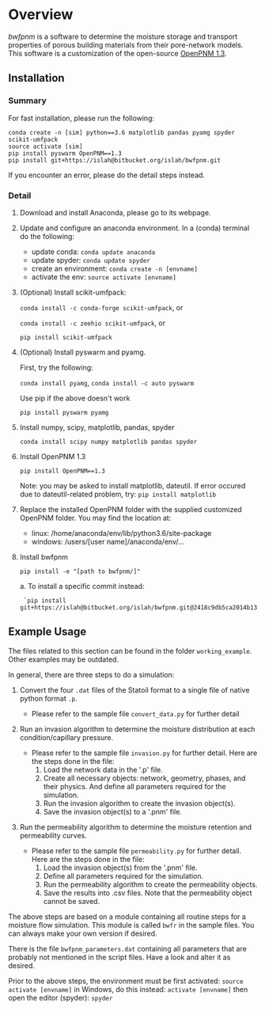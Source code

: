 # Overview

*bwfpnm* is a software to determine the moisture storage and transport properties of porous building materials from their pore-network models. This software is a customization of the open-source [OpenPNM 1.3](https://github.com/PMEAL/OpenPNM/releases/tag/V1.3).

## Installation

### Summary
For fast installation, please run the following:
```
conda create -n [sim] python==3.6 matplotlib pandas pyamg spyder scikit-umfpack
source activate [sim]
pip install pyswarm OpenPNM==1.3
pip install git+https://islah@bitbucket.org/islah/bwfpnm.git
```

If you encounter an error, please do the detail steps instead.


### Detail
1. Download and install Anaconda, please go to its webpage.

2. Update and configure an anaconda environment. In a (conda) terminal do the following:
    
    * update conda: `conda update anaconda`
    * update spyder: `conda update spyder`
    * create an environment: `conda create -n [envname]`
    * activate the env: `source activate [envname]`

3. (Optional) Install scikit-umfpack:

	`conda install -c conda-forge scikit-umfpack`, or

	`conda install -c zeehio scikit-umfpack`, or

	`pip install scikit-umfpack`

4. (Optional) Install pyswarm and pyamg.

    First, try the following:

    `conda install pyamg`,
    `conda install -c auto pyswarm`

    Use pip if the above doesn't work

    `pip install pyswarm pyamg`

5. Install numpy, scipy, matplotlib, pandas, spyder

    `conda install scipy numpy matplotlib pandas spyder`

6. Install OpenPNM 1.3

    `pip install OpenPNM==1.3`
	
    Note: you may be asked to install matplotlib, dateutil. If error occured due to dateutil-related problem, try:
    `pip install matplotlib`

7. Replace the installed OpenPNM folder with the supplied customized OpenPNM folder. You may find the location at:
    - linux: /home/anaconda/env/lib/python3.6/site-package
    - windows: /users/[user name]/anaconda/env/...

8. Install bwfpnm

    `pip install -e "[path to bwfpnm/]" `

    a. To install a specific commit instead:

        `pip install git+https://islah@bitbucket.org/islah/bwfpnm.git@2418c9db5ca2014b13e4e6bd7595fd6adb507e18`


## Example Usage

The files related to this section can be found in the folder `working_example`. Other examples may be outdated.

In general, there are three steps to do a simulation:

1. Convert the four `.dat` files of the Statoil format to a single file of native python format `.p`.

    * Please refer to the sample file `convert_data.py` for further detail

2. Run an invasion algorithm to determine the moisture distribution at each condition/capillary pressure.
    * Please refer to the sample file `invasion.py` for further detail. Here are the steps done in the file:
        1. Load the network data in the '.p' file.
        2. Create all necessary objects: network, geometry, phases, and their physics. And define all parameters required for the simulation.
        3. Run the invasion algorithm to create the invasion object(s).
        4. Save the invasion object(s) to a '.pnm' file.

3. Run the permeability algorithm to determine the moisture retention and permeability curves.
    * Please refer to the sample file `permeability.py` for further detail. Here are the steps done in the file:
        1. Load the invasion object(s) from the '.pnm' file.
        2. Define all parameters required for the simulation.
        3. Run the permeability algorithm to create the permeability objects.
        4. Save the results into .csv files. Note that the permeability object cannot be saved.


The above steps are based on a module containing all routine steps for a moisture flow simulation. This module is called `bwfr` in the sample files. You can always make your own version if desired.

There is the file `bwfpnm_parameters.dat` containing all parameters that are probably not mentioned in the script files. Have a look and alter it as desired.

Prior to the above steps, the environment must be first activated:
`source activate [envname]`
in Windows, do this instead:
`activate [envname]`
then open the editor (spyder):
`spyder`

